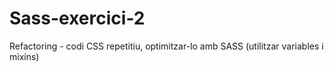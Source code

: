 # Sass-exercici-2
Refactoring - codi CSS repetitiu, optimitzar-lo amb SASS (utilitzar variables i mixins)

